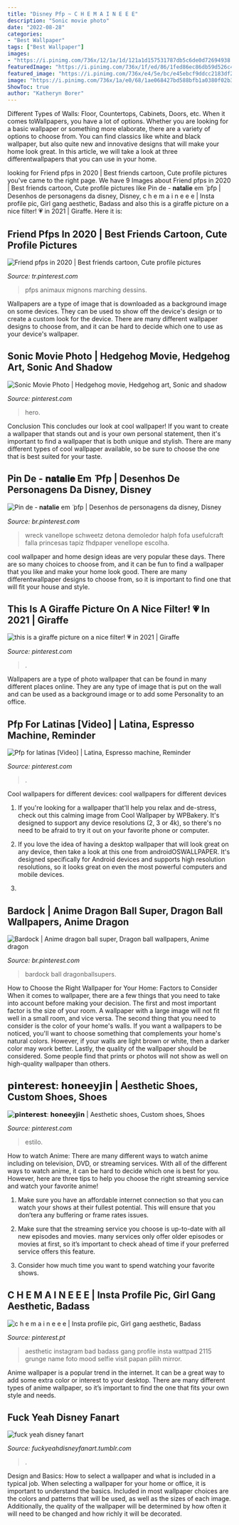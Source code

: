 ```yaml
---
title: "Disney Pfp ~ C H E M A I N E E E"
description: "Sonic movie photo"
date: "2022-08-28"
categories:
- "Best Wallpaper"
tags: ["Best Wallpaper"]
images:
- "https://i.pinimg.com/736x/12/1a/1d/121a1d157531787db5c6de0d72694938.jpg"
featuredImage: "https://i.pinimg.com/736x/1f/ed/86/1fed86ec86db59d526c43946291712da.jpg"
featured_image: "https://i.pinimg.com/736x/e4/5e/bc/e45ebcf9ddcc2183df2e9ca973f2eb01.jpg"
image: "https://i.pinimg.com/736x/1a/e0/68/1ae068427bd588bfb1a0380f02b3a7b3.jpg"
ShowToc: true
author: "Katheryn Borer"
---
```



Different Types of Walls: Floor, Countertops, Cabinets, Doors, etc.
When it comes toWallpapers, you have a lot of options. Whether you are looking for a basic wallpaper or something more elaborate, there are a variety of options to choose from. You can find classics like white and black wallpaper, but also quite new and innovative designs that will make your home look great. In this article, we will take a look at three differentwallpapers that you can use in your home.

	

		
looking for Friend pfps in 2020 | Best friends cartoon, Cute profile pictures you've came to the right page. We have 9 Images about Friend pfps in 2020 | Best friends cartoon, Cute profile pictures like Pin de - 𝐧𝐚𝐭𝐚𝐥𝐢𝐞 em ̈ pfp | Desenhos de personagens da disney, Disney, c h e m a i n e e e | Insta profile pic, Girl gang aesthetic, Badass and also this is a giraffe picture on a nice filter! 💗 in 2021 | Giraffe. Here it is:
		
    
## Friend Pfps In 2020 | Best Friends Cartoon, Cute Profile Pictures

<img loading=lazy src="https://i.pinimg.com/736x/08/89/3e/08893e82446dbfa8cc37b492b6974198.jpg" onerror="this.onerror=null;this.src='https://tse2.mm.bing.net/th?id=OIP.SaSK0q7eZhJ_RfSwJvBvTAHaHU&amp;pid=15.1';" alt="Friend pfps in 2020 | Best friends cartoon, Cute profile pictures">

_Source: tr.pinterest.com_

>pfps animaux mignons marching dessins. 

	

Wallpapers are a type of image that is downloaded as a background image on some devices. They can be used to show off the device's design or to create a custom look for the device. There are many different wallpaper designs to choose from, and it can be hard to decide which one to use as your device's wallpaper.

    
## Sonic Movie Photo | Hedgehog Movie, Hedgehog Art, Sonic And Shadow

<img loading=lazy src="https://i.pinimg.com/736x/1a/e0/68/1ae068427bd588bfb1a0380f02b3a7b3.jpg" onerror="this.onerror=null;this.src='https://tse3.mm.bing.net/th?id=OIP.wADxHrJ-BSvsknIHIUwHOQHaHh&amp;pid=15.1';" alt="Sonic Movie Photo | Hedgehog movie, Hedgehog art, Sonic and shadow">

_Source: pinterest.com_

>hero. 

	

Conclusion
This concludes our look at cool wallpaper! If you want to create a wallpaper that stands out and is your own personal statement, then it's important to find a wallpaper that is both unique and stylish. There are many different types of cool wallpaper available, so be sure to choose the one that is best suited for your taste.

    
## Pin De - 𝐧𝐚𝐭𝐚𝐥𝐢𝐞 Em ̈ Pfp | Desenhos De Personagens Da Disney, Disney

<img loading=lazy src="https://i.pinimg.com/736x/1f/ed/86/1fed86ec86db59d526c43946291712da.jpg" onerror="this.onerror=null;this.src='https://tse4.mm.bing.net/th?id=OIP.bKPyYePgPNDPE1K-KsYuvwHaL2&amp;pid=15.1';" alt="Pin de - 𝐧𝐚𝐭𝐚𝐥𝐢𝐞 em ̈ pfp | Desenhos de personagens da disney, Disney">

_Source: br.pinterest.com_

>wreck vanellope schweetz detona demoledor halph fofa usefulcraft falla princesas tapiz fhdpaper venellope escolha. 

	

cool wallpaper and home design ideas are very popular these days. There are so many choices to choose from, and it can be fun to find a wallpaper that you like and make your home look good. There are many differentwallpaper designs to choose from, so it is important to find one that will fit your house and style.

    
## This Is A Giraffe Picture On A Nice Filter! 💗 In 2021 | Giraffe

<img loading=lazy src="https://i.pinimg.com/736x/ae/52/06/ae52063bc19b6f32887ef8ad39b81f01.jpg" onerror="this.onerror=null;this.src='https://tse3.mm.bing.net/th?id=OIP.E6AmVY7x53pgh92RH9OcNAHaLy&amp;pid=15.1';" alt="this is a giraffe picture on a nice filter! 💗 in 2021 | Giraffe">

_Source: pinterest.com_

>. 

	



Wallpapers are a type of photo wallpaper that can be found in many different places online. They are any type of image that is put on the wall and can be used as a background image or to add some Personality to an office.

    
## Pfp For Latinas [Video] | Latina, Espresso Machine, Reminder

<img loading=lazy src="https://i.pinimg.com/736x/12/1a/1d/121a1d157531787db5c6de0d72694938.jpg" onerror="this.onerror=null;this.src='https://tse2.mm.bing.net/th?id=OIP.t2N0VYZY_XY8LO9mNssCyQHaNK&amp;pid=15.1';" alt="Pfp for latinas [Video] | Latina, Espresso machine, Reminder">

_Source: pinterest.com_

>. 

	

Cool wallpapers for different devices:
cool wallpapers for different devices 

1. If you're looking for a wallpaper that'll help you relax and de-stress, check out this calming image from Cool Wallpaper by WPBakery. It's designed to support any device resolutions (2, 3 or 4k), so there's no need to be afraid to try it out on your favorite phone or computer.

2. If you love the idea of having a desktop wallpaper that will look great on any device, then take a look at this one from androidOSWALLPAPER. It's designed specifically for Android devices and supports high resolution resolutions, so it looks great on even the most powerful computers and mobile devices.

3.

    
## Bardock | Anime Dragon Ball Super, Dragon Ball Wallpapers, Anime Dragon

<img loading=lazy src="https://i.pinimg.com/736x/a3/c9/29/a3c92907fe9b567bc2741f7f8d39e393.jpg" onerror="this.onerror=null;this.src='https://tse4.mm.bing.net/th?id=OIP.eVHQKQSMfEvHv_75ElD-_gHaHa&amp;pid=15.1';" alt="Bardock | Anime dragon ball super, Dragon ball wallpapers, Anime dragon">

_Source: br.pinterest.com_

>bardock ball dragonballsupers. 

	

How to Choose the Right Wallpaper for Your Home: Factors to Consider
When it comes to wallpaper, there are a few things that you need to take into account before making your decision. The first and most important factor is the size of your room. A wallpaper with a large image will not fit well in a small room, and vice versa. 
The second thing that you need to consider is the color of your home's walls. If you want a wallpapers to be noticed, you'll want to choose something that complements your home's natural colors. However, if your walls are light brown or white, then a darker color may work better. 
Lastly, the quality of the wallpaper should be considered. Some people find that prints or photos will not show as well on high-quality wallpaper than others.

    
## 𝗽𝗶𝗻𝘁𝗲𝗿𝗲𝘀𝘁: 𝗵𝗼𝗻𝗲𝗲𝘆𝗷𝗶𝗻 | Aesthetic Shoes, Custom Shoes, Shoes

<img loading=lazy src="https://i.pinimg.com/736x/e4/5e/bc/e45ebcf9ddcc2183df2e9ca973f2eb01.jpg" onerror="this.onerror=null;this.src='https://tse2.mm.bing.net/th?id=OIP.pJ3dX3OCsjslLhEHZzvZYAHaJ3&amp;pid=15.1';" alt="𝗽𝗶𝗻𝘁𝗲𝗿𝗲𝘀𝘁: 𝗵𝗼𝗻𝗲𝗲𝘆𝗷𝗶𝗻 | Aesthetic shoes, Custom shoes, Shoes">

_Source: pinterest.com_

>estilo. 

	

How to watch Anime: There are many different ways to watch anime including on television, DVD, or streaming services.
With all of the different ways to watch anime, it can be hard to decide which one is best for you. However, here are three tips to help you choose the right streaming service and watch your favorite anime!
1. Make sure you have an affordable internet connection so that you can watch your shows at their fullest potential. This will ensure that you don’tera any buffering or frame rates issues.

2. Make sure that the streaming service you choose is up-to-date with all new episodes and movies. many services only offer older episodes or movies at first, so it’s important to check ahead of time if your preferred service offers this feature.

3. Consider how much time you want to spend watching your favorite shows.

    
## C H E M A I N E E E | Insta Profile Pic, Girl Gang Aesthetic, Badass

<img loading=lazy src="https://i.pinimg.com/736x/90/db/4a/90db4a143366bcd71a516dab8f444ef3.jpg" onerror="this.onerror=null;this.src='https://tse2.mm.bing.net/th?id=OIP.obnqpwRUtJ2GL3Kkn70U2wHaLH&amp;pid=15.1';" alt="c h e m a i n e e e | Insta profile pic, Girl gang aesthetic, Badass">

_Source: pinterest.pt_

>aesthetic instagram bad badass gang profile insta wattpad 2115 grunge name foto mood selfie visit papan pilih mirror. 

	

Anime wallpaper is a popular trend in the internet. It can be a great way to add some extra color or interest to your desktop. There are many different types of anime wallpaper, so it’s important to find the one that fits your own style and needs.

    
## Fuck Yeah Disney Fanart

<img loading=lazy src="https://64.media.tumblr.com/tumblr_lwy5nntGgP1qg900bo1_1280.png" onerror="this.onerror=null;this.src='https://tse2.mm.bing.net/th?id=OIP.9XcKMsIt9o64PkUvcESIEgHaDt&amp;pid=15.1';" alt="fuck yeah disney fanart">

_Source: fuckyeahdisneyfanart.tumblr.com_

>. 

	

Design and Basics: How to select a wallpaper and what is included in a typical job.
When selecting a wallpaper for your home or office, it is important to understand the basics. Included in most wallpaper choices are the colors and patterns that will be used, as well as the sizes of each image. Additionally, the quality of the wallpaper will be determined by how often it will need to be changed and how richly it will be decorated.

